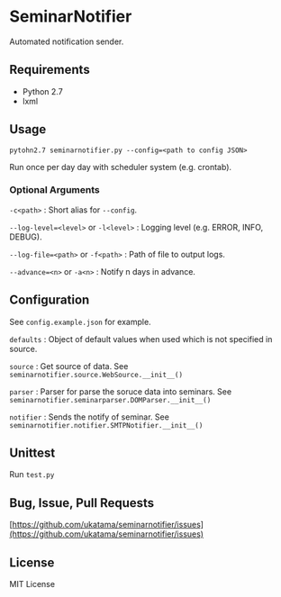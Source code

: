 # SeminarNotifier

Automated notification sender.

## Requirements

* Python 2.7
* lxml

## Usage

```
pytohn2.7 seminarnotifier.py --config=<path to config JSON>
```

Run once per day day with scheduler system (e.g. crontab).

### Optional Arguments

`-c<path>`
:   Short alias for `--config`.

`--log-level=<level>` or `-l<level>`
:   Logging level (e.g. ERROR, INFO, DEBUG).

`--log-file=<path>` or `-f<path>`
:   Path of file to output logs.

`--advance=<n>` or `-a<n>`
:   Notify n days in advance.


## Configuration

See `config.example.json` for example.

`defaults`
:   Object of default values when used which is not specified in source.

`source`
:   Get source of data. See `seminarnotifier.source.WebSource.__init__()`

`parser`
:   Parser for parse the soruce data into seminars. See `seminarnotifier.seminarparser.DOMParser.__init__()`

`notifier`
:   Sends the notify of seminar. See `seminarnotifier.notifier.SMTPNotifier.__init__()`


## Unittest

Run `test.py`

## Bug, Issue, Pull Requests

[https://github.com/ukatama/seminarnotifier/issues](https://github.com/ukatama/seminarnotifier/issues)


## License

MIT License
